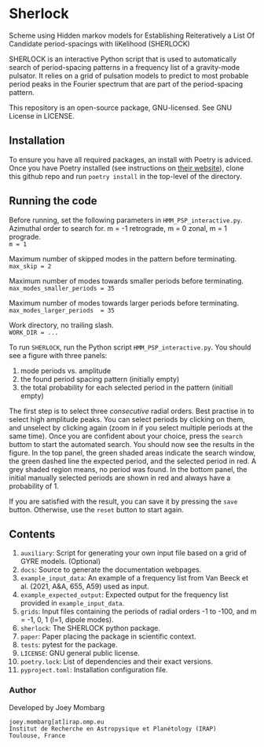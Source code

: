 # Sherlock

Scheme using Hidden markov models for Establishing Reiteratively a List Of Candidate period-spacings with liKelihood (SHERLOCK)

SHERLOCK is an interactive Python script that is used to automatically search of period-spacing patterns in a frequency list of a gravity-mode pulsator. It relies on a grid of pulsation models to predict to most probable period peaks in the Fourier spectrum that are part of the period-spacing pattern.

This repository is an open-source package, GNU-licensed. See GNU License in LICENSE.

## Installation
To ensure you have all required packages, an install with Poetry is adviced. Once you have Poetry installed (see instructions on [their website](https://python-poetry.org/docs/)), clone this github repo and run `poetry install` in the top-level of the directory.

## Running the code
Before running, set the following parameters in `HMM_PSP_interactive.py`.
Azimuthal order to search for. m = -1 retrograde, m = 0 zonal, m = 1 prograde.  
`m = 1`  


Maximum number of skipped modes in the pattern before terminating.  
`max_skip = 2`


Maximum number of modes towards smaller periods before terminating.  
`max_modes_smaller_periods = 35`


Maximum number of modes towards larger periods before terminating.  
`max_modes_larger_periods  = 35`

Work directory, no trailing slash.  
`WORK_DIR = ...`  

To run `SHERLOCK`, run the Python script `HMM_PSP_interactive.py`. You should see a figure with three panels:
1. mode periods vs. amplitude
2. the found period spacing pattern (initially empty)
3. the total probability for each selected period in the pattern (initiall empty)

The first step is to select three *consecutive* radial orders. Best practise in to select high amplitude peaks. You can select periods by clicking on them, and unselect by clicking again (zoom in if you select multiple periods at the same time). Once you are confident about your choice, press the `search` buttom to start the automated search. You should now see the results in the figure. In the top panel, the green shaded areas indicate the search window, the green dashed line the expected period, and the selected period in red. A grey shaded region means, no period was found. In the bottom panel, the initial manually selected periods are shown in red and always have a probability of 1.

If you are satisfied with the result, you can save it by pressing the `save` button. Otherwise, use the `reset` button to start again.



## Contents

1. `auxiliary`: Script for generating your own input file based on a grid of GYRE models. (Optional)
2. `docs`: Source to generate the documentation webpages.
3. `example_input_data`: An example of a frequency list from Van Beeck et al. (2021, A&A, 655, A59) used as input.
4. `example_expected_output`: Expected output for the frequency list provided in `example_input_data`.
5. `grids`: Input files containing the periods of radial orders -1 to -100, and m = -1, 0, 1 (l=1, dipole modes).
6. `sherlock`: The SHERLOCK python package.
7. `paper`: Paper placing the package in scientific context.
8. `tests`: pytest for the package.
9. `LICENSE`: GNU general public license.
10. `poetry.lock`: List of dependencies and their exact versions.
11. `pyproject.toml`: Installation configuration file.

### Author
Developed by Joey Mombarg
```
joey.mombarg[at]irap.omp.eu
Institut de Recherche en Astropysique et Planétology (IRAP)
Toulouse, France
```
